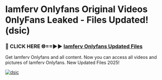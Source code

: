 # Iamferv Onlyfans Original Videos 0nlyFans Leaked - Files Updated! (dsic)

<h3>🔴 CLICK HERE 🌐==►► <a href="https://tinyurl.com/2m67pmp6" rel="nofollow">Iamferv Onlyfans Updated Files</a></h3>

Get Iamferv Onlyfans and all content. Now you can access all videos and pictures of Iamferv Onlyfans. New Updated Files 2025!

[![dsic](https://i.imgur.com/H4QAA4z.gif)](https://tinyurl.com/2m67pmp6)